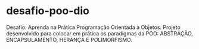 # desafio-poo-dio
Desafio: Aprenda na Prática Programação Orientada a Objetos.
Projeto desenvolvido para colocar em prática os paradigmas da POO: ABSTRAÇÃO, ENCAPSULAMENTO, HERANÇA E POLIMORFISMO.